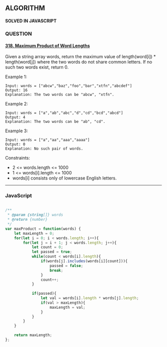 ## ALGORITHM

#### SOLVED IN JAVASCRIPT
### QUESTION

#### [318. Maximum Product of Word Lengths](https://leetcode.com/problems/maximum-product-of-word-lengths/)

Given a string array words, return the maximum value of length(word[i]) * length(word[j]) where the two words do not share common letters. If no such two words exist, return 0.

Example 1:

```
Input: words = ["abcw","baz","foo","bar","xtfn","abcdef"]
Output: 16
Explanation: The two words can be "abcw", "xtfn".
```

Example 2:

```
Input: words = ["a","ab","abc","d","cd","bcd","abcd"]
Output: 4
Explanation: The two words can be "ab", "cd".
```

Example 3:

```
Input: words = ["a","aa","aaa","aaaa"]
Output: 0
Explanation: No such pair of words.
```


Constraints:

* 2 <= words.length <= 1000
* 1 <= words[i].length <= 1000
* words[i] consists only of lowercase English letters.

-----

### JavaScript

```js

/**
 * @param {string[]} words
 * @return {number}
 */
var maxProduct = function(words) {
    let maxLength = 0;
    for(let i = 0; i < words.length; i++){
        for(let j = i + 1; j < words.length; j++){
            let count = 0;
            let passed = true;
            while(count < words[i].length){
                if(words[j].includes(words[i][count])){
                    passed = false;
                    break;
                }
                count++;
            }
            
            if(passed){
                let val = words[i].length * words[j].length;
                if(val > maxLength){
                    maxLength = val;
                }
            }
        }
    }
    
    return maxLength;
};

```
